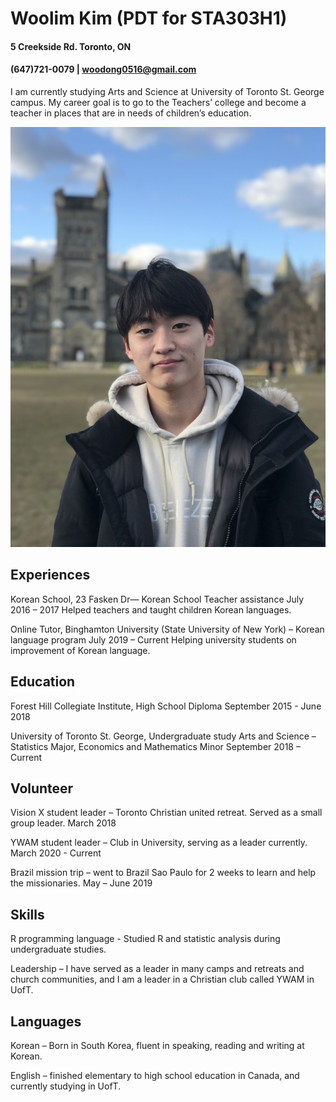 # Woolim Kim (PDT for STA303H1)
#### 5 Creekside Rd. Toronto, ON
#### (647)721-0079 | woodong0516@gmail.com

I am currently studying Arts and Science at University 
of Toronto St. George campus. My career goal is to go 
to the Teachers’ college and become a teacher in 
places that are in needs of children’s education.

![](https://github.com/Woolim0516/Woolim_Portfolio/blob/master/images/KakaoTalk_20210330_161914772.jpg)
## Experiences
Korean School, 23 Fasken Dr— Korean 
School Teacher assistance
July 2016 – 2017
Helped teachers and taught children Korean 
languages.

Online Tutor, Binghamton University 
(State University of New York) – Korean 
language program
July 2019 – Current
Helping university students on improvement of Korean
language.

## Education
Forest Hill Collegiate Institute, High School 
Diploma
September 2015 - June 2018

University of Toronto St. George, 
Undergraduate study 
Arts and Science – Statistics Major, 
Economics and Mathematics Minor
September 2018 – Current

## Volunteer 
Vision X student leader – Toronto Christian 
united retreat. Served as a small group leader.
March 2018

YWAM student leader – Club in University,
serving as a leader currently.
March 2020 - Current

Brazil mission trip – went to Brazil Sao 
Paulo for 2 weeks to learn and help the 
missionaries. 
May – June 2019

## Skills
R programming language - Studied R and statistic analysis during undergraduate studies. 

Leadership – I have served as a leader in 
many camps and retreats and church
communities, and I am a leader in a Christian 
club called YWAM in UofT.

## Languages
Korean – Born in South Korea, fluent in 
speaking, reading and writing at Korean.

English – finished elementary to high school 
education in Canada, and currently studying 
in UofT.
